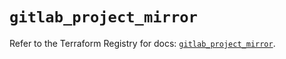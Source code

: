 # `gitlab_project_mirror`

Refer to the Terraform Registry for docs: [`gitlab_project_mirror`](https://registry.terraform.io/providers/gitlabhq/gitlab/18.5.0/docs/resources/project_mirror).
